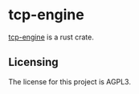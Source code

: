 # tcp-engine

[tcp-engine] is a rust crate.


## Licensing

The license for this project is AGPL3.

[tcp-engine]: https://github.com/lemonrock/tcp-engine "tcp-engine GitHub page"
